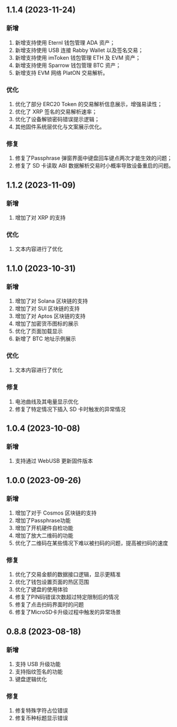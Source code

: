 ## 1.1.4 (2023-11-24)

### 新增

1. 新增支持使用 Eternl 钱包管理 ADA 资产；
2. 新增支持使用 USB 连接 Rabby Wallet 以及签名交易；
3. 新增支持使用 imToken 钱包管理 ETH 及 EVM 资产；
4. 新增支持使用 Sparrow 钱包管理 BTC 资产；
5. 新增支持 EVM 网络 PlatON 交易解析。

### 优化

1. 优化了部分 ERC20 Token 的交易解析信息展示，增强易读性；
2. 优化了 XRP 签名的交易解析速率；
3. 优化了设备解锁密码错误提示逻辑；
4. 其他固件系统层优化与文案展示优化。

### 修复

1. 修复了Passphrase 弹窗界面中键盘回车键点两次才能生效的问题；
2. 修复了 SD 卡读取 ABI 数据解析交易时小概率导致设备重启的问题。


## 1.1.2 (2023-11-09)

### 新增

1. 增加了对 XRP 的支持

### 优化

1. 文本内容进行了优化


## 1.1.0 (2023-10-31)

### 新增

1. 增加了对 Solana 区块链的支持
2. 增加了对 SUI 区块链的支持
3. 增加了对 Aptos 区块链的支持
4. 增加了加密货币图标的展示
5. 优化了页面加载显示
6. 新增了 BTC 地址示例展示

### 优化

1. 文本内容进行了优化

### 修复

1. 电池曲线及其电量显示优化
2. 修复了特定情况下插入 SD 卡时触发的异常情况


## 1.0.4 (2023-10-08)

### 新增

1. 支持通过 WebUSB 更新固件版本


## 1.0.0 (2023-09-26)

### 新增

1. 增加了对于 Cosmos 区块链的支持
2. 增加了Passphrase功能
3. 增加了开机硬件自检功能
4. 增加了放大二维码的功能
5. 优化了二维码在某些情况下难以被扫码的问题，提高被扫码的速度

### 修复

1. 优化了交易金额的数据接口逻辑，显示更精准
2. 优化了钱包设置页面的热区范围
3. 优化了键盘的使用体验
4. 修复了PIN码错误次数超过特定限制后的情况
5. 修复了点击扫码界面时的问题
6. 修复了MicroSD卡升级过程中触发的异常场景


## 0.8.8 (2023-08-18)

### 新增

1. 支持 USB 升级功能
2. 支持指纹签名的功能
3. 键盘逻辑优化

### 修复

1. 修复特殊字符占位错误
2. 修复币种标题显示错误
